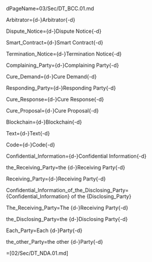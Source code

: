 dPageName=03/Sec/DT_BCC.01.md

Arbitrator={d-}Arbitrator{-d}

Dispute_Notice={d-}Dispute Notice{-d}

Smart_Contract={d-}Smart Contract{-d}

Termination_Notice={d-}Termination Notice{-d}

Complaining_Party={d-}Complaining Party{-d}

Cure_Demand={d-}Cure Demand{-d}

Responding_Party={d-}Responding Party{-d}

Cure_Response={d-}Cure Response{-d}

Cure_Proposal={d-}Cure Proposal{-d}

Blockchain={d-}Blockchain{-d}

Text={d-}Text{-d}

Code={d-}Code{-d}

Confidential_Information={d-}Confidential Information{-d}

the_Receiving_Party=the {d-}Receiving Party{-d}

Receiving_Party={d-}Receiving Party{-d}

Confidential_Information_of_the_Disclosing_Party={Confidential_Information} of the {Disclosing_Party}

The_Receiving_Party=The {d-}Receiving Party{-d}

the_Disclosing_Party=the {d-}Disclosing Party{-d}

Each_Party=Each {d-}Party{-d}

the_other_Party=the other {d-}Party{-d}

=[02/Sec/DT_NDA.01.md]
